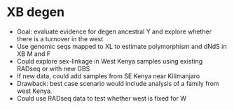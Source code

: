 # XB degen
* Goal: evaluate evidence for degen ancestral Y and explore whether there is a turnover in the west
* Use genomic seqs mapped to XL to estimate polymorphism and dNdS in XB M and F
* Could explore sex-linkage in West Kenya samples using existing RADseq or with new GBS
* If new data, could add samples from SE Kenya near Kilimanjaro
* Drawback: best case scenario would include analysis of a family from west Kenya.
* Could use RADseq data to test whether west is fixed for W
